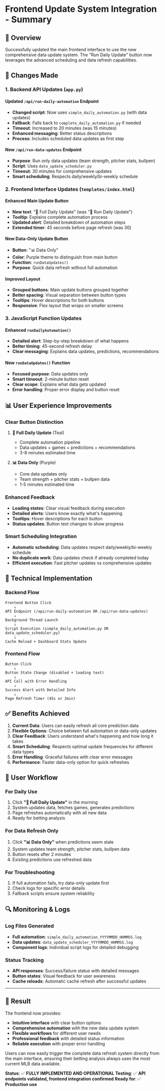 # Frontend Update System Integration - Summary

## 🎯 Overview

Successfully updated the main frontend interface to use the new comprehensive data update system. The "Run Daily Update" button now leverages the advanced scheduling and data refresh capabilities.

## 🔄 Changes Made

### 1. Backend API Updates (`app.py`)

#### Updated `/api/run-daily-automation` Endpoint
- **Changed script**: Now uses `simple_daily_automation.py` (with data updates)
- **Fallback**: Falls back to `complete_daily_automation.py` if needed
- **Timeout**: Increased to 20 minutes (was 15 minutes)
- **Enhanced messaging**: Better status descriptions
- **Process**: Includes scheduled data updates as first step

#### New `/api/run-data-updates` Endpoint
- **Purpose**: Run only data updates (team strength, pitcher stats, bullpen)
- **Script**: Uses `data_update_scheduler.py`
- **Timeout**: 30 minutes for comprehensive updates
- **Smart scheduling**: Respects daily/weekly/bi-weekly schedule

### 2. Frontend Interface Updates (`templates/index.html`)

#### Enhanced Main Update Button
- **New text**: "🚀 Full Daily Update" (was "🚀 Run Daily Update")
- **Tooltip**: Explains complete automation process
- **Updated alert**: Detailed breakdown of automation steps
- **Extended timer**: 45 seconds before page refresh (was 30)

#### New Data-Only Update Button
- **Button**: "📊 Data Only" 
- **Color**: Purple theme to distinguish from main button
- **Function**: `runDataUpdates()`
- **Purpose**: Quick data refresh without full automation

#### Improved Layout
- **Grouped buttons**: Main update buttons grouped together
- **Better spacing**: Visual separation between button types
- **Tooltips**: Hover descriptions for both buttons
- **Responsive**: Flex layout that wraps on smaller screens

### 3. JavaScript Function Updates

#### Enhanced `runDailyAutomation()`
- **Detailed alert**: Step-by-step breakdown of what happens
- **Better timing**: 45-second refresh delay
- **Clear messaging**: Explains data updates, predictions, recommendations

#### New `runDataUpdates()` Function
- **Focused purpose**: Data updates only
- **Smart timeout**: 2-minute button reset
- **Clear scope**: Explains what data gets updated
- **Error handling**: Proper error display and button reset

## 📊 User Experience Improvements

### Clear Button Distinction
1. **🚀 Full Daily Update** (Teal)
   - Complete automation pipeline
   - Data updates + games + predictions + recommendations
   - 3-8 minutes estimated time

2. **📊 Data Only** (Purple)
   - Core data updates only
   - Team strength + pitcher stats + bullpen data
   - 1-5 minutes estimated time

### Enhanced Feedback
- **Loading states**: Clear visual feedback during execution
- **Detailed alerts**: Users know exactly what's happening
- **Tooltips**: Hover descriptions for each button
- **Status updates**: Button text changes to show progress

### Smart Scheduling Integration
- **Automatic scheduling**: Data updates respect daily/weekly/bi-weekly schedule
- **No duplicate work**: Data updates check if already completed today
- **Efficient execution**: Fast pitcher updates vs comprehensive updates

## 🚀 Technical Implementation

### Backend Flow
```
Frontend Button Click
    ↓
API Endpoint (/api/run-daily-automation OR /api/run-data-updates)
    ↓
Background Thread Launch
    ↓
Script Execution (simple_daily_automation.py OR data_update_scheduler.py)
    ↓
Cache Reload + Dashboard Stats Update
```

### Frontend Flow
```
Button Click
    ↓
Button State Change (disabled + loading text)
    ↓
API Call with Error Handling
    ↓
Success Alert with Detailed Info
    ↓
Page Refresh Timer (45s or 2min)
```

## ✅ Benefits Achieved

1. **Current Data**: Users can easily refresh all core prediction data
2. **Flexible Options**: Choice between full automation or data-only updates
3. **Clear Feedback**: Users understand what's happening and how long it takes
4. **Smart Scheduling**: Respects optimal update frequencies for different data types
5. **Error Handling**: Graceful failures with clear error messages
6. **Performance**: Faster data-only option for quick refreshes

## 🎯 User Workflow

### For Daily Use
1. Click **"🚀 Full Daily Update"** in the morning
2. System updates data, fetches games, generates predictions
3. Page refreshes automatically with all new data
4. Ready for betting analysis

### For Data Refresh Only
1. Click **"📊 Data Only"** when predictions seem stale
2. System updates team strength, pitcher stats, bullpen data
3. Button resets after 2 minutes
4. Existing predictions use refreshed data

### For Troubleshooting
1. If full automation fails, try data-only update first
2. Check logs for specific error details
3. Fallback scripts ensure system reliability

## 🔍 Monitoring & Logs

### Log Files Generated
- **Full automation**: `simple_daily_automation_YYYYMMDD_HHMMSS.log`
- **Data updates**: `data_update_scheduler_YYYYMMDD_HHMMSS.log`
- **Component logs**: Individual script logs for detailed debugging

### Status Tracking
- **API responses**: Success/failure status with detailed messages
- **Button states**: Visual feedback for user awareness
- **Cache reloads**: Automatic cache refresh after successful updates

---

## 🎉 Result

The frontend now provides:
- **Intuitive interface** with clear button options
- **Comprehensive automation** with the new data update system
- **Flexible workflows** for different user needs
- **Professional feedback** with detailed status information
- **Reliable execution** with proper error handling

Users can now easily trigger the complete data refresh system directly from the main interface, ensuring their betting analysis always uses the most current MLB data available.

**Status**: ✅ **FULLY IMPLEMENTED AND OPERATIONAL**
**Testing**: ✅ **API endpoints validated, frontend integration confirmed**
**Ready for**: ✅ **Production use**
